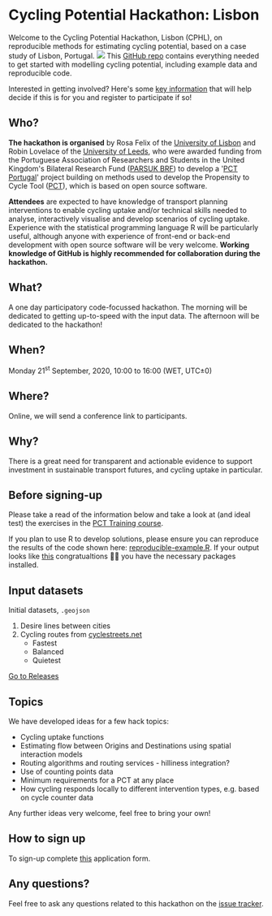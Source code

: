 
<!-- README.md is generated from README.Rmd. Please edit that file -->
Cycling Potential Hackathon: Lisbon
===================================

<!-- badges: start -->
<!-- badges: end -->
Welcome to the Cycling Potential Hackathon, Lisbon (CPHL), on reproducible methods for estimating cycling potential, based on a case study of Lisbon, Portugal.
![](https://user-images.githubusercontent.com/1825120/87960376-21e40a00-caac-11ea-8103-5948dfcd3a25.jpg)
This [GitHub repo](https://github.com/U-Shift/cyclingpotential-hack) contains everything needed to get started with modelling cycling potential, including example data and reproducible code.

Interested in getting involved? Here's some [key information](https://en.wikipedia.org/wiki/Five_Ws) that will help decide if this is for you and register to participate if so!

Who?
----

**The hackathon is organised** by Rosa Felix of the [University of Lisbon](http://ushift.tecnico.ulisboa.pt/team-rosa-felix/) and Robin Lovelace of the [University of Leeds](https://environment.leeds.ac.uk/transport/staff/953/dr-robin-lovelace), who were awarded funding from the Portuguese Association of Researchers and Students in the United Kingdom's Bilateral Research Fund ([PARSUK BRF](https://en.parsuk.pt/brf)) to develop a '[PCT Portugal](http://ushift.tecnico.ulisboa.pt/pct-portugal/)' project building on methods used to develop the Propensity to Cycle Tool ([PCT](https://www.pct.bike/)), which is based on open source software.

**Attendees** are expected to have knowledge of transport planning interventions to enable cycling uptake and/or technical skills needed to analyse, interactively visualise and develop scenarios of cycling uptake. Experience with the statistical programming language R will be particularly useful, although anyone with experience of front-end or back-end development with open source software will be very welcome. **Working knowledge of GitHub is highly recommended for collaboration during the hackathon.**

What?
-----

A one day participatory code-focussed hackathon. The morning will be dedicated to getting up-to-speed with the input data. The afternoon will be dedicated to the hackathon!

When?
-----

Monday 21<sup>st</sup> September, 2020, 10:00 to 16:00 (WET, UTC±0)

Where?
------

Online, we will send a conference link to participants.

Why?
----

There is a great need for transparent and actionable evidence to support investment in sustainable transport futures, and cycling uptake in particular.

Before signing-up
-----------------

Please take a read of the information below and take a look at (and ideal test) the exercises in the [PCT Training course](https://itsleeds.github.io/pct/articles/pct_training.html).

If you plan to use R to develop solutions, please ensure you can reproduce the results of the code shown here: [reproducible-example.R](https://github.com/U-Shift/cyclingpotential-hack/blob/master/code/reproducible-example.R). If your output looks like [this](https://github.com/U-Shift/cyclingpotential-hack/blob/master/reproducible-example.md) congratualtions :tada:🎉 you have the necessary packages installed.

Input datasets
--------------

Initial datasets, `.geojson`

1.  Desire lines between cities
2.  Cycling routes from [cyclestreets.net](cyclestreets.net)
    -   Fastest
    -   Balanced
    -   Quietest

[Go to Releases](https://github.com/U-Shift/cyclingpotential-hack/releases/)

Topics
------

We have developed ideas for a few hack topics:

-   Cycling uptake functions
-   Estimating flow between Origins and Destinations using spatial interaction models
-   Routing algorithms and routing services - hilliness integration?
-   Use of counting points data
-   Minimum requirements for a PCT at any place
-   How cycling responds locally to different intervention types, e.g. based on cycle counter data

Any further ideas very welcome, feel free to bring your own!

How to sign up
--------------

To sign-up complete [this](link-to-form) application form.

Any questions?
--------------

Feel free to ask any questions related to this hackathon on the [issue tracker](https://github.com/U-Shift/cyclingpotential-hack/issues).
